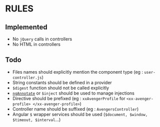# RULES

## Implemented

- No `jQuery` calls in controllers
- No HTML in controllers

## Todo

- Files names should explicitly mention the component type (eg : `user-controller.js`)
- String constants should be defined in a provider
- `$digest` function should not be called explicitly
- [`ngAnnotate`](https://www.npmjs.com/package/gulp-ng-annotate) or `$inject` should be used  to manage injections
- Directive should be prefixed (eg : `xxAvengerProfile` for `<xx-avenger-profile> </xx-avenger-profile>`)
- Controller name should be suffixed (eg : `AvengersController`)
- Angular `$` wrapper services should be used (`$document, $window, $timeout, $interval`...)

